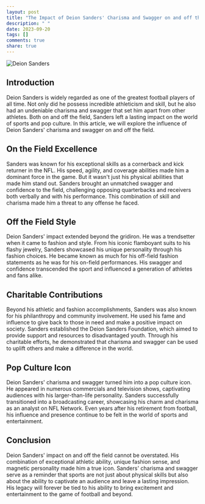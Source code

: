 ```yaml
---
layout: post
title: "The Impact of Deion Sanders' Charisma and Swagger on and off the Field"
description: " "
date: 2023-09-20
tags: []
comments: true
share: true
---
```


![Deion Sanders](https://source.unsplash.com/1600x900/?sports,football,swagger,celebrity)

## Introduction

Deion Sanders is widely regarded as one of the greatest football players of all time. Not only did he possess incredible athleticism and skill, but he also had an undeniable charisma and swagger that set him apart from other athletes. Both on and off the field, Sanders left a lasting impact on the world of sports and pop culture. In this article, we will explore the influence of Deion Sanders' charisma and swagger on and off the field.

## On the Field Excellence

Sanders was known for his exceptional skills as a cornerback and kick returner in the NFL. His speed, agility, and coverage abilities made him a dominant force in the game. But it wasn't just his physical abilities that made him stand out. Sanders brought an unmatched swagger and confidence to the field, challenging opposing quarterbacks and receivers both verbally and with his performance. This combination of skill and charisma made him a threat to any offense he faced.

## Off the Field Style

Deion Sanders' impact extended beyond the gridiron. He was a trendsetter when it came to fashion and style. From his iconic flamboyant suits to his flashy jewelry, Sanders showcased his unique personality through his fashion choices. He became known as much for his off-field fashion statements as he was for his on-field performances. His swagger and confidence transcended the sport and influenced a generation of athletes and fans alike.

## Charitable Contributions

Beyond his athletic and fashion accomplishments, Sanders was also known for his philanthropy and community involvement. He used his fame and influence to give back to those in need and make a positive impact on society. Sanders established the Deion Sanders Foundation, which aimed to provide support and resources to disadvantaged youth. Through his charitable efforts, he demonstrated that charisma and swagger can be used to uplift others and make a difference in the world.

## Pop Culture Icon

Deion Sanders' charisma and swagger turned him into a pop culture icon. He appeared in numerous commercials and television shows, captivating audiences with his larger-than-life personality. Sanders successfully transitioned into a broadcasting career, showcasing his charm and charisma as an analyst on NFL Network. Even years after his retirement from football, his influence and presence continue to be felt in the world of sports and entertainment.

## Conclusion

Deion Sanders' impact on and off the field cannot be overstated. His combination of exceptional athletic ability, unique fashion sense, and magnetic personality made him a true icon. Sanders' charisma and swagger serve as a reminder that sports are not just about physical skills but also about the ability to captivate an audience and leave a lasting impression. His legacy will forever be tied to his ability to bring excitement and entertainment to the game of football and beyond.